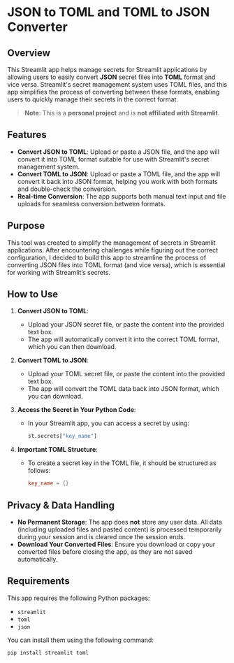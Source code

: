 # JSON to TOML and TOML to JSON Converter

## Overview

This Streamlit app helps manage secrets for Streamlit applications by allowing users to easily convert **JSON** secret files into **TOML** format and vice versa. Streamlit's secret management system uses TOML files, and this app simplifies the process of converting between these formats, enabling users to quickly manage their secrets in the correct format.

> **Note**: This is a **personal project** and is **not affiliated with Streamlit**.

## Features

- **Convert JSON to TOML**: Upload or paste a JSON file, and the app will convert it into TOML format suitable for use with Streamlit's secret management system.
- **Convert TOML to JSON**: Upload or paste a TOML file, and the app will convert it back into JSON format, helping you work with both formats and double-check the conversion.
- **Real-time Conversion**: The app supports both manual text input and file uploads for seamless conversion between formats.

## Purpose

This tool was created to simplify the management of secrets in Streamlit applications. After encountering challenges while figuring out the correct configuration, I decided to build this app to streamline the process of converting JSON files into TOML format (and vice versa), which is essential for working with Streamlit’s secrets.

## How to Use

1. **Convert JSON to TOML**: 
   - Upload your JSON secret file, or paste the content into the provided text box.
   - The app will automatically convert it into the correct TOML format, which you can then download.

2. **Convert TOML to JSON**: 
   - Upload your TOML secret file, or paste the content into the provided text box.
   - The app will convert the TOML data back into JSON format, which you can download.

3. **Access the Secret in Your Python Code**:
   - In your Streamlit app, you can access a secret by using:
     ```python
     st.secrets["key_name"]
     ```

4. **Important TOML Structure**:
   - To create a secret key in the TOML file, it should be structured as follows:
     ```toml
     key_name = {}
     ```

## Privacy & Data Handling

- **No Permanent Storage**: The app does **not** store any user data. All data (including uploaded files and pasted content) is processed temporarily during your session and is cleared once the session ends.
- **Download Your Converted Files**: Ensure you download or copy your converted files before closing the app, as they are not saved automatically.

## Requirements

This app requires the following Python packages:
- `streamlit`
- `toml`
- `json`

You can install them using the following command:
```bash
pip install streamlit toml
